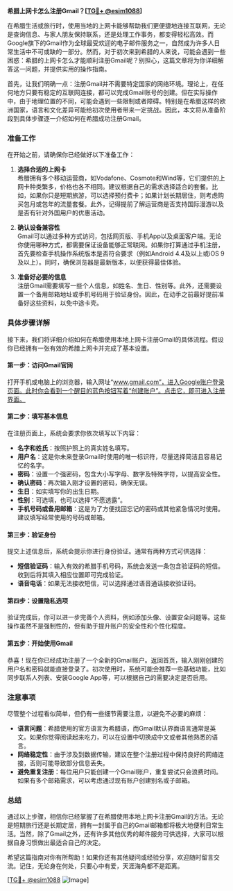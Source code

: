 **希腊上网卡怎么注册Gmail？[[TG💪+ @esim1088](https://t.me/s/esim1088)]**

在希腊生活或旅行时，使用当地的上网卡能够帮助我们更便捷地连接互联网，无论是查询信息、与家人朋友保持联系，还是处理工作事务，都变得轻松高效。而Google旗下的Gmail作为全球最受欢迎的电子邮件服务之一，自然成为许多人日常生活中不可或缺的一部分。然而，对于初次来到希腊的人来说，可能会遇到一些困惑：希腊的上网卡怎么才能顺利注册Gmail呢？别担心，这篇文章将为你详细解答这一问题，并提供实用的操作指南。

首先，让我们明确一点：注册Gmail并不需要特定国家的网络环境。理论上，在任何地方只要有稳定的互联网连接，都可以完成Gmail账号的创建。但在实际操作中，由于地理位置的不同，可能会遇到一些限制或者障碍。特别是在希腊这样的欧洲国家，语言和文化差异可能给初次使用者带来一定挑战。因此，本文将从准备阶段到具体步骤逐一介绍如何在希腊成功注册Gmail。

### 准备工作

在开始之前，请确保你已经做好以下准备工作：

1. **选择合适的上网卡**  
   希腊拥有多个移动运营商，如Vodafone、Cosmote和Wind等，它们提供的上网卡种类繁多，价格也各不相同。建议根据自己的需求选择适合的套餐。比如，如果你只是短期旅游，可以选择预付费卡；如果计划长期居住，则考虑购买包月或包年的流量套餐。此外，记得提前了解运营商是否支持国际漫游以及是否有针对外国用户的优惠活动。

2. **确认设备兼容性**  
   Gmail可以通过多种方式访问，包括网页版、手机App以及桌面客户端。无论你使用哪种方式，都需要保证设备能够正常联网。如果你打算通过手机注册，首先要检查手机操作系统版本是否符合要求（例如Android 4.4及以上或iOS 9及以上）。同时，确保浏览器是最新版本，以便获得最佳体验。

3. **准备好必要的信息**  
   注册Gmail需要填写一些个人信息，如姓名、生日、性别等。此外，还需要设置一个备用邮箱地址或手机号码用于验证身份。因此，在动手之前最好提前准备好这些资料，以免中途卡壳。

### 具体步骤详解

接下来，我们将详细介绍如何在希腊使用本地上网卡注册Gmail的具体流程。假设你已经拥有一张有效的希腊上网卡并完成了基本设置。

#### 第一步：访问Gmail官网

打开手机或电脑上的浏览器，输入网址“www.gmail.com”，进入Google账户登录页面。此时你会看到一个醒目的蓝色按钮写着“创建账户”。点击它，即可进入注册界面。

#### 第二步：填写基本信息

在注册页面上，系统会要求你依次填写以下内容：
- **名字和姓氏**：按照护照上的真实姓名填写。
- **用户名**：这是你未来登录Gmail时使用的唯一标识符，尽量选择简洁且容易记忆的名字。
- **密码**：设置一个强密码，包含大小写字母、数字及特殊字符，以提高安全性。
- **确认密码**：再次输入刚才设置的密码，确保无误。
- **生日**：如实填写你的出生日期。
- **性别**：可选填，也可以选择“不愿透露”。
- **手机号码或备用邮箱**：这是为了方便找回忘记的密码或其他紧急情况时使用。建议填写经常使用的号码或邮箱。

#### 第三步：验证身份

提交上述信息后，系统会提示你进行身份验证。通常有两种方式可供选择：
- **短信验证码**：输入有效的希腊手机号码，系统会发送一条包含验证码的短信。收到后将其填入相应位置即可完成验证。
- **语音电话**：如果无法接收短信，可以选择通过语音通话接收验证码。

#### 第四步：设置隐私选项

验证完成后，你可以进一步完善个人资料，例如添加头像、设置安全问题等。这些操作虽然不是强制性的，但有助于提升账户的安全性和个性化程度。

#### 第五步：开始使用Gmail

恭喜！现在你已经成功注册了一个全新的Gmail账户。返回首页，输入刚刚创建的用户名和密码就能直接登录了。初次使用时，系统可能会推荐一些基础功能，比如同步联系人列表、安装Google App等，可以根据自己的需要决定是否启用。

### 注意事项

尽管整个过程看似简单，但仍有一些细节需要注意，以避免不必要的麻烦：
- **语言问题**：希腊使用的官方语言为希腊语，而Gmail默认界面语言通常是英文。如果你觉得阅读起来吃力，可以在设置中切换成中文或者其他熟悉的语言。
- **网络稳定性**：由于涉及到数据传输，建议在整个注册过程中保持良好的网络连接，否则可能导致部分信息丢失。
- **避免重复注册**：每位用户只能创建一个Gmail账户，重复尝试只会浪费时间。如果有多个邮箱需求，可以考虑通过现有账户创建别名或子邮箱。

### 总结

通过以上步骤，相信你已经掌握了在希腊使用本地上网卡注册Gmail的方法。无论是短期旅行还是长期定居，拥有一封属于自己的Gmail邮箱都将极大地便利日常生活。当然，除了Gmail之外，还有许多其他优秀的邮件服务可供选择，大家可以根据自身习惯做出最适合自己的决定。

希望这篇指南对你有所帮助！如果你还有其他疑问或经验分享，欢迎随时留言交流。记住，无论身在何处，只要心中有爱，天涯海角都不是距离。

[[TG💪+ @esim1088](https://t.me/s/esim1088) ![Image](https://i.postimg.cc/4NQfJmqS/Snipaste-2025-05-13-00-14-12.png)]